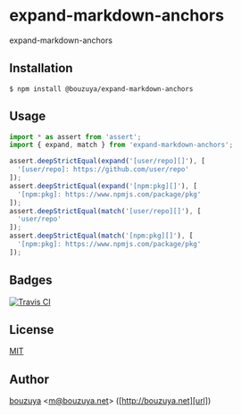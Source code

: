 # expand-markdown-anchors

expand-markdown-anchors

## Installation

```
$ npm install @bouzuya/expand-markdown-anchors
```

## Usage

```ts
import * as assert from 'assert';
import { expand, match } from 'expand-markdown-anchors';

assert.deepStrictEqual(expand('[user/repo][]'), [
  '[user/repo]: https://github.com/user/repo'
]);
assert.deepStrictEqual(expand('[npm:pkg][]'), [
  '[npm:pkg]: https://www.npmjs.com/package/pkg'
]);
assert.deepStrictEqual(match('[user/repo][]'), [
  'user/repo'
]);
assert.deepStrictEqual(match('[npm:pkg][]'), [
  '[npm:pkg]: https://www.npmjs.com/package/pkg'
]);
```

## Badges

[![Travis CI][travis-ci-badge]][travis-ci]

[travis-ci-badge]: https://img.shields.io/travis/bouzuya/expand-markdown-anchors.svg
[travis-ci]: https://travis-ci.org/bouzuya/expand-markdown-anchors

## License

[MIT](LICENSE)

## Author

[bouzuya][user] &lt;[m@bouzuya.net][email]&gt; ([http://bouzuya.net][url])

[user]: https://github.com/bouzuya
[email]: mailto:m@bouzuya.net
[url]: http://bouzuya.net
